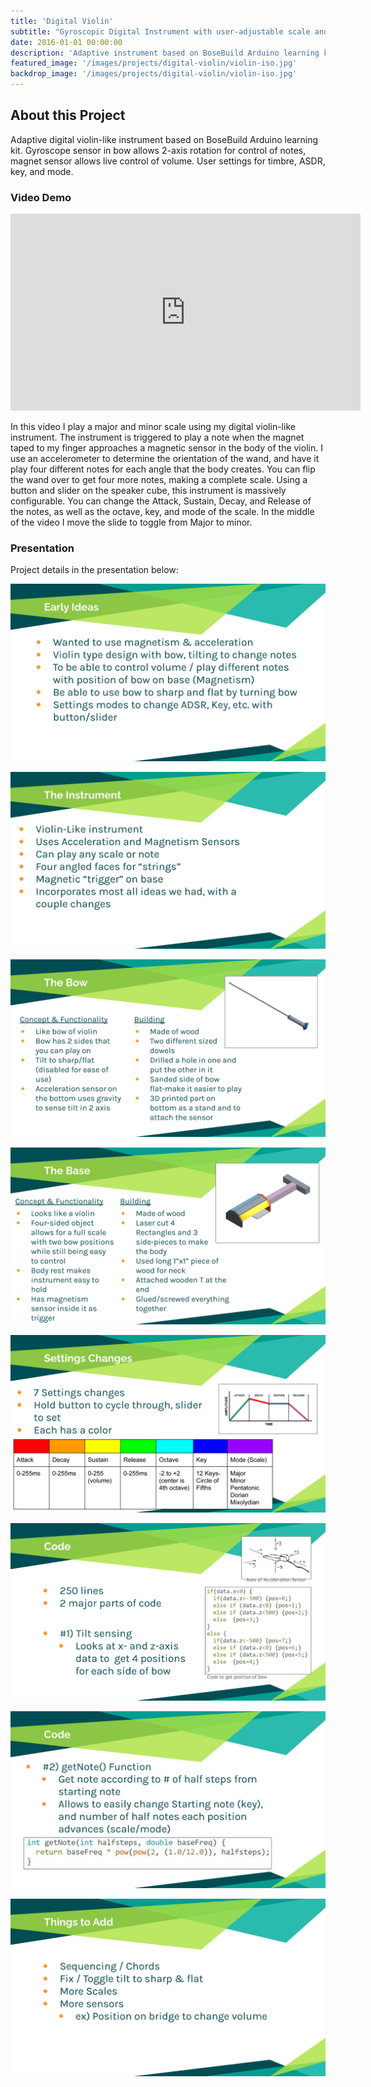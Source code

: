 ```yaml
---
title: 'Digital Violin'
subtitle: "Gyroscopic Digital Instrument with user-adjustable scale and musical control"
date: 2016-01-01 00:00:00
description: 'Adaptive instrument based on BoseBuild Arduino learning kit. Gyroscope sensor in bow allows 2-axis rotation for control of notes, magnet sensor allows live control of volume. User settings for timbre, ASDR, key, and mode.'
featured_image: '/images/projects/digital-violin/violin-iso.jpg'
backdrop_image: '/images/projects/digital-violin/violin-iso.jpg'
---
```


## About this Project

Adaptive digital violin-like instrument based on BoseBuild Arduino learning kit. Gyroscope sensor in bow allows 2-axis rotation for control of notes, magnet sensor allows live control of volume. User settings for timbre, ASDR, key, and mode.

### Video Demo

<iframe width="560" height="315" src="https://www.youtube.com/embed/FotuPUmg8Mc" title="YouTube video player" frameborder="0" allow="accelerometer; autoplay; clipboard-write; encrypted-media; gyroscope; picture-in-picture" allowfullscreen></iframe>

In this video I play a major and minor scale using my digital violin-like instrument.
The instrument is triggered to play a note when the magnet taped to my finger approaches a magnetic sensor in the body of the violin. I use an accelerometer to determine the orientation of the wand, and have it play four different notes for each angle that the body creates. You can flip the wand over to get four more notes, making a complete scale.
Using a button and slider on the speaker cube, this instrument is massively configurable. You can change the Attack, Sustain, Decay, and Release of the notes, as well as the octave, key, and mode of the scale. In the middle of the video I move the slide to toggle from Major to minor.

### Presentation

Project details in the presentation below:

![](/images/projects/digital-violin/presentation/slide1.jpg)

![](/images/projects/digital-violin/presentation/slide2.jpg)

![](/images/projects/digital-violin/presentation/slide3.jpg)

![](/images/projects/digital-violin/presentation/slide4.jpg)

![](/images/projects/digital-violin/presentation/slide5.jpg)

![](/images/projects/digital-violin/presentation/slide6.jpg)

![](/images/projects/digital-violin/presentation/slide7.jpg)

![](/images/projects/digital-violin/presentation/slide8.jpg)